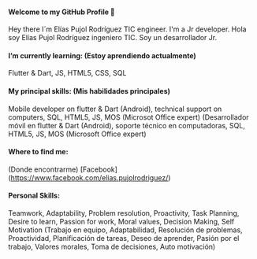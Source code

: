 #### Welcome to my GitHub Profile 👋

Hey there I´m Elías Pujol Rodríguez TIC engineer. I'm a Jr developer. 
Hola soy Elías Pujol Rodríguez ingeniero TIC. Soy un desarrollador Jr.

#### I’m currently learning: (Estoy aprendiendo actualmente)
Flutter & Dart, JS, HTML5, CSS, SQL

#### My principal skills: (Mis habilidades principales)
Mobile developer on flutter & Dart (Android), technical support on computers, SQL, HTML5, JS, MOS (Microsot Office expert) 
(Desarrollador móvil en flutter & Dart (Android), soporte técnico en computadoras, SQL, HTML5, JS, MOS (Microsoft Office expert)


#### Where to find me: 
(Donde encontrarme)
[Facebook] (https://www.facebook.com/elias.pujolrodriguez/)

#### Personal Skills:
Teamwork, Adaptability, Problem resolution, Proactivity, Task Planning, Desire to learn, Passion for work, Moral values, Decision Making, Self Motivation
(Trabajo en equipo, Adaptabilidad, Resolución de problemas, Proactividad, Planificación de tareas, Deseo de aprender, Pasión por el trabajo, Valores morales, Toma de decisiones, Auto motivación)

